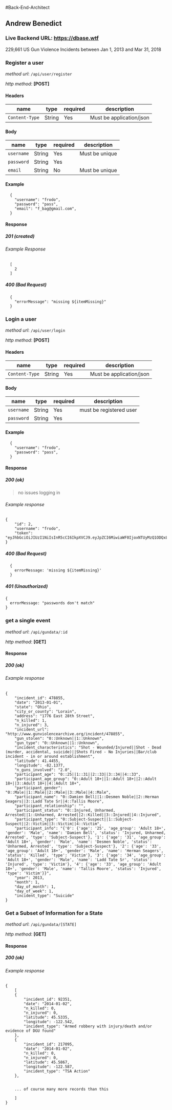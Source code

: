 #Back-End-Architect

## Andrew Benedict

### Live Backend URL: https://dbase.wtf

229,661 US Gun Violence Incidents between Jan 1, 2013 and Mar 31, 2018

### **Register a user**

_method url_: `/api/user/register`

_http method_: **[POST]**

#### Headers

| name           | type   | required | description              |
| -------------- | ------ | -------- | ------------------------ |
| `Content-Type` | String | Yes      | Must be application/json |

#### Body

| name       | type   | required | description    |
| ---------- | ------ | -------- | -------------- |
| `username` | String | Yes      | Must be unique |
| `password` | String | Yes      |                |
| `email`    | String | No       | Must be unique |

#### Example

```
  {
    "username": "frodo",
    "password": "pass",
    "email": "f_bag@gmail.com",
  }
```

#### Response

##### 201 (created)

###### Example Response

```
  [
    2
  ]
```

##### 400 (Bad Request)

```
  {
    "errorMessage": "missing ${itemMissing}"
  }
```

### **Login a user**

_method url_: `/api/user/login`

_http method_: **[POST]**

#### Headers

| name           | type   | required | description              |
| -------------- | ------ | -------- | ------------------------ |
| `Content-Type` | String | Yes      | Must be application/json |

#### Body

| name       | type   | required | description             |
| ---------- | ------ | -------- | ----------------------- |
| `username` | String | Yes      | must be registered user |
| `password` | String | Yes      |                         |

#### Example

```
  {
    "username": "frodo",
    "password": "pass",
  }
```

#### Response

##### 200 (ok)

> no issues logging in

###### Example response

```
{
    "id": 2,
    "username": "frodo",
    "token": "eyJhbGciOiJIUzI1NiIsInR5cCI6IkpXVCJ9.eyJpZCI6MiwiaWF0IjoxNTUyMzQ1ODQxLCJleHAiOjE1ODM5MDM0NDF9.3vQ4kTKKJBHGMbOVTLGSKP7HKNd3fR7aBCwu45T4JCI"
}
```

##### 400 (Bad Request)

```
  {
    errorMessage: 'missing ${itemMissing}'
  }
```

##### 401 (Unauthorized)

```
{
  errorMessage: "passwords don't match"
}
```

### **get a single event**

_method url_: `/api/gundata/:id`

_http method_: **[GET]**

#### Response

##### 200 (ok)

###### Example response

```
{
    "incident_id": 478855,
    "date": "2013-01-01",
    "state": "Ohio",
    "city_or_county": "Lorain",
    "address": "1776 East 28th Street",
    "n_killed": 1,
    "n_injured": 3,
    "incident_url": "http://www.gunviolencearchive.org/incident/478855",
    "gun_stolen": "0::Unknown||1::Unknown",
    "gun_type": "0::Unknown||1::Unknown",
    "incident_characteristics": "Shot - Wounded/Injured||Shot - Dead (murder, accidental, suicide)||Shots Fired - No Injuries||Bar/club incident - in or around establishment",
    "latitude": 41.4455,
    "longitude": -82.1377,
    "n_guns_involved": "2.0",
    "participant_age": "0::25||1::31||2::33||3::34||4::33",
    "participant_age_group": "0::Adult 18+||1::Adult 18+||2::Adult 18+||3::Adult 18+||4::Adult 18+",
    "participant_gender": "0::Male||1::Male||2::Male||3::Male||4::Male",
    "participant_name": "0::Damien Bell||1::Desmen Noble||2::Herman Seagers||3::Ladd Tate Sr||4::Tallis Moore",
    "participant_relationship": "",
    "participant_status": "0::Injured, Unharmed, Arrested||1::Unharmed, Arrested||2::Killed||3::Injured||4::Injured",
    "participant_type": "0::Subject-Suspect||1::Subject-Suspect||2::Victim||3::Victim||4::Victim",
    "participant_info": "{'0': {'age': '25', 'age_group': 'Adult 18+', 'gender': 'Male', 'name': 'Damien Bell', 'status': 'Injured, Unharmed, Arrested', 'type': 'Subject-Suspect'}, '1': {'age': '31', 'age_group': 'Adult 18+', 'gender': 'Male', 'name': 'Desmen Noble', 'status': 'Unharmed, Arrested', 'type': 'Subject-Suspect'}, '2': {'age': '33', 'age_group': 'Adult 18+', 'gender': 'Male', 'name': 'Herman Seagers', 'status': 'Killed', 'type': 'Victim'}, '3': {'age': '34', 'age_group': 'Adult 18+', 'gender': 'Male', 'name': 'Ladd Tate Sr', 'status': 'Injured', 'type': 'Victim'}, '4': {'age': '33', 'age_group': 'Adult 18+', 'gender': 'Male', 'name': 'Tallis Moore', 'status': 'Injured', 'type': 'Victim'}}",
    "year": 2013,
    "month": 1,
    "day_of_month": 1,
    "day_of_week": 1,
    "incident_type": "Suicide"
}
```

### **Get a Subset of Information for a State**

_method url_: `/api/gundata/[STATE]`

_http method_: **[GET]**

#### Response

##### 200 (ok)

###### Example response

```
{
    [
    {
        "incident_id": 92351,
        "date": "2014-01-02",
        "n_killed": 0,
        "n_injured": 0,
        "latitude": 45.5335,
        "longitude": -122.542,
        "incident_type": "Armed robbery with injury/death and/or evidence of DGU found"
    },
    {
        "incident_id": 217095,
        "date": "2014-01-02",
        "n_killed": 0,
        "n_injured": 0,
        "latitude": 45.5867,
        "longitude": -122.587,
        "incident_type": "TSA Action"
    },


    ... of course many more records than this

    ]
}
```
